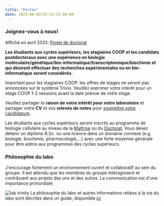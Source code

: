 ```yaml
---
title: "Postes"
date: 2023-06-05T22:31:23-04:00
---
```


### Joignez-vous à nous!
Affiché en avril 2025: [Projet de doctorat](https://github.com/mqvallieres/mqvlab_website/raw/master/static/phd_project.pdf)

**Les étudiants aux cycles supérieurs, les stagiaires COOP et les candidats
postdoctoraux avec une expérience en biologie moléculaire/génétique/bio-informatique/transcriptomique/biochimie
et qui désirent effectuer des recherches expérimentales ou en bio-informatique
seront considérés.**

<!--
Les candidats qui
désirent faire de la recherche expérimentale en laboratoire
ou en bio-informatique sont les bienvenus. Selon le projet,
des candidats avec une expertise en biologie cellulaire,
moléculaire, en génétique, en biologie de l'ARN, en immunologie
ou en bio-informatique, par exemple, pourraient répondre aux besoins.
-->

Important pour les stagiaires COOP: les offres de stages ne seront pas
annoncées sur le système Trivio. Veuillez exprimer votre intérêt pour
un stage COOP 1-2 sessions avant la date prévue de votre stage.

Veuillez partager la **raison de votre intérêt pour notre laboratoire**
et partager votre **CV** et vos **relevés de notes** pour
[soumettre votre candidature](mailto:mathieu.quesnel-vallieres@usherbrooke.ca).

Les étudiants aux cycles supérieurs seront inscrits au programme de biologie cellulaire au niveau
de la [Maîtrise](https://www.usherbrooke.ca/admission/programme/607/maitrise-en-biologie-cellulaire/)
ou du [Doctorat](https://www.usherbrooke.ca/admission/programme/704/doctorat-en-biologie-cellulaire/).
Vous devez détenir un diplôme B.Sc. ou une licence  dans un domaine connexe
(e.g. biologie, biochimie, pharmacologie,...) avec une forte moyenne générale
pour être admis aux programmes des cycles supérieurs.

### Philosophie du labo
J'encourage fortement un environnement ouvert et collaboratif au sein
du groupe. Il est attendu que les membres du groupe intéragissent et
contribuent aux projets des uns et des autres. La communication est
d'une importance primordiale.

![lab trinity](/img/lab_trinity.fr.png)
La philosophie du labo et autres informations reliées à la vie
du labo sont décrites dans un guide, disponible [ici](https://github.com/mqvallieres/mqvlab_website/raw/master/static/MQVlab_guide.pdf)
